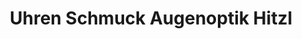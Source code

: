 ---
title: "Uhren Schmuck Augenoptik Hitzl"
url: /glonn/uhren-schmuck-augenoptik-hitzl/
shop: Optiker
---